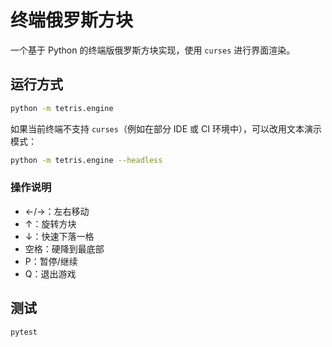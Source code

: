 # 终端俄罗斯方块

一个基于 Python 的终端版俄罗斯方块实现，使用 `curses` 进行界面渲染。

## 运行方式

```bash
python -m tetris.engine
```

如果当前终端不支持 `curses`（例如在部分 IDE 或 CI 环境中），可以改用文本演示模式：

```bash
python -m tetris.engine --headless
```

### 操作说明

- ←/→：左右移动
- ↑：旋转方块
- ↓：快速下落一格
- 空格：硬降到最底部
- P：暂停/继续
- Q：退出游戏

## 测试

```bash
pytest
```
